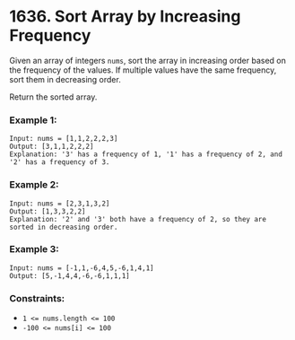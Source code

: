 # 1636. Sort Array by Increasing Frequency

Given an array of integers `nums`, sort the array in increasing order based on the frequency of the values. If multiple values have the same frequency, sort them in decreasing order.

Return the sorted array.

### Example 1:

```
Input: nums = [1,1,2,2,2,3]
Output: [3,1,1,2,2,2]
Explanation: '3' has a frequency of 1, '1' has a frequency of 2, and '2' has a frequency of 3.
```

### Example 2:

```
Input: nums = [2,3,1,3,2]
Output: [1,3,3,2,2]
Explanation: '2' and '3' both have a frequency of 2, so they are sorted in decreasing order.
```

### Example 3:

```
Input: nums = [-1,1,-6,4,5,-6,1,4,1]
Output: [5,-1,4,4,-6,-6,1,1,1]
```

### Constraints:

- `1 <= nums.length <= 100`
- `-100 <= nums[i] <= 100`
